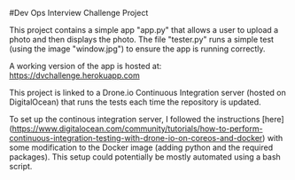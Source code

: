 #Dev Ops Interview Challenge Project

This project contains a simple app "app.py" that allows a user to upload a
photo and then displays the photo. The file "tester.py" runs a simple
test (using the image "window.jpg") to ensure the app is running correctly.

A working version of the app is hosted at: <https://dvchallenge.herokuapp.com>

This project is linked to a Drone.io Continuous Integration server
(hosted on DigitalOcean) that runs the tests each time the repository is
updated.

To set up the continous integration server, I followed the instructions [here]
(https://www.digitalocean.com/community/tutorials/how-to-perform-continuous-integration-testing-with-drone-io-on-coreos-and-docker)
with some modification to the Docker image (adding python and the
required packages). This setup could potentially be mostly automated using a bash script.
